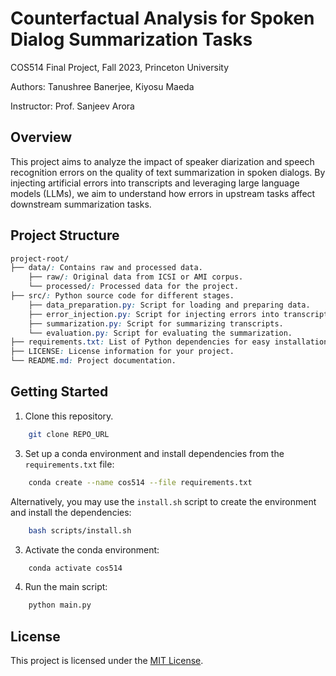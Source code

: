 # Counterfactual Analysis for Spoken Dialog Summarization Tasks
COS514 Final Project, Fall 2023, Princeton University

Authors: Tanushree Banerjee, Kiyosu Maeda

Instructor: Prof. Sanjeev Arora

## Overview

This project aims to analyze the impact of speaker diarization and speech recognition errors on the quality of text summarization in spoken dialogs. By injecting artificial errors into transcripts and leveraging large language models (LLMs), we aim to understand how errors in upstream tasks affect downstream summarization tasks.

## Project Structure
```css
project-root/
├── data/: Contains raw and processed data.
    ├── raw/: Original data from ICSI or AMI corpus.
    └── processed/: Processed data for the project.
├── src/: Python source code for different stages.
    ├── data_preparation.py: Script for loading and preparing data.
    ├── error_injection.py: Script for injecting errors into transcripts.
    ├── summarization.py: Script for summarizing transcripts.
    └── evaluation.py: Script for evaluating the summarization.
├── requirements.txt: List of Python dependencies for easy installation.
├── LICENSE: License information for your project.
└── README.md: Project documentation.
```

## Getting Started

1. Clone this repository.
```bash
    git clone REPO_URL
```

3. Set up a conda environment and install dependencies from the `requirements.txt` file:
```bash
    conda create --name cos514 --file requirements.txt
```

Alternatively, you may use the `install.sh` script to create the environment and install the dependencies:
```bash
    bash scripts/install.sh
```

3. Activate the conda environment:
```bash
    conda activate cos514
```

4. Run the main script:
```bash
    python main.py
```

## License
This project is licensed under the [MIT License](LICENSE).
